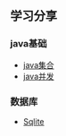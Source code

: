 
## 学习分享
### java基础
* [java集合](notes/java集合.md)
* [java并发](notes/java并发.md)

### 数据库
* [Sqlite](notes/sqlite.md)

